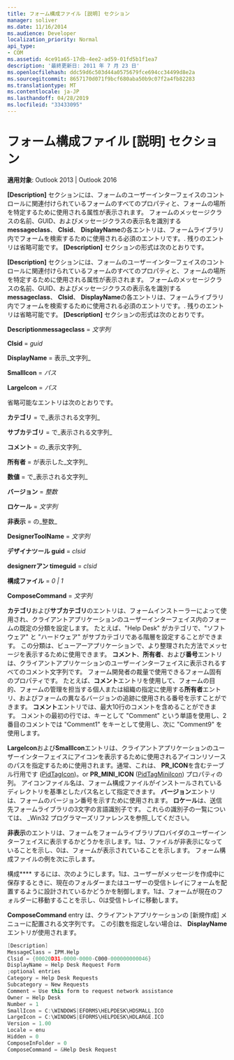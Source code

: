 ```yaml
---
title: フォーム構成ファイル [説明] セクション
manager: soliver
ms.date: 11/16/2014
ms.audience: Developer
localization_priority: Normal
api_type:
- COM
ms.assetid: 4ce91a65-17db-4ee2-ad59-01fd5b1f1ea7
description: '最終更新日: 2011 年 7 月 23 日'
ms.openlocfilehash: ddc59d6c503d44a0575679fce694cc34499d8e2a
ms.sourcegitcommit: 8657170d071f9bcf680aba50b9c07f2a4fb82283
ms.translationtype: MT
ms.contentlocale: ja-JP
ms.lasthandoff: 04/28/2019
ms.locfileid: "33433095"
---
```

# <a name="form-configuration-file-description-section"></a>フォーム構成ファイル [説明] セクション
 
**適用対象**: Outlook 2013 | Outlook 2016 
  
**[Description]** セクションには、フォームのユーザーインターフェイスのコントロールに関連付けられているフォームのすべてのプロパティと、フォームの場所を特定するために使用される属性が表示されます。 フォームのメッセージクラスの名前、GUID、およびメッセージクラスの表示名を識別する**messageclass**、 **Clsid**、 **DisplayName**の各エントリは、フォームライブラリ内でフォームを検索するために使用される必須のエントリです。. 残りのエントリは省略可能です。 **[Description]** セクションの形式は次のとおりです。 
  
**[Description]** セクションには、フォームのユーザーインターフェイスのコントロールに関連付けられているフォームのすべてのプロパティと、フォームの場所を特定するために使用される属性が表示されます。 フォームのメッセージクラスの名前、GUID、およびメッセージクラスの表示名を識別する**messageclass**、 **Clsid**、 **DisplayName**の各エントリは、フォームライブラリ内でフォームを検索するために使用される必須のエントリです。. 残りのエントリは省略可能です。 **[Description]** セクションの形式は次のとおりです。 
  
 **Descriptionmessageclass** =  _文字列_
  
 **Clsid** =  _guid_
  
 **DisplayName** =  表示_文字列_
  
 **SmallIcon** =  _パス_
  
 **LargeIcon** =  _パス_
  
省略可能なエントリは次のとおりです。
  
 **カテゴリ** =  で_表示される文字列_
  
 **サブカテゴリ** =  で_表示される文字列_
  
 **コメント** =  の_表示文字列_
  
 **所有者** =  が表示した_文字列_
  
 **数値** =  で_表示される文字列_
  
 **バージョン** =  _整数_
  
 **ロケール** =  _文字列_
  
 **非表示** =  の_整数_
  
 **DesignerToolName** =  _文字列_
  
 **デザイナツール guid** =  _clsid_
  
 **designerrアン timeguid** =  _clsid_
  
 **構成ファイル** =  _0 | 1_
  
 **ComposeCommand** =  _文字列_
  
**カテゴリ**および**サブカテゴリ**のエントリは、フォームインストーラーによって使用され、クライアントアプリケーションのユーザーインターフェイス内のフォームの既定の分類を設定します。 たとえば、"Help Desk" がカテゴリで、"ソフトウェア" と "ハードウェア" がサブカテゴリである階層を設定することができます。 この分類は、ビューアーアプリケーションで、より整理された方法でメッセージを表示するために使用できます。 **コメント**、**所有者**、および**番号**エントリは、クライアントアプリケーションのユーザーインターフェイスに表示されるすべてのコメント文字列です。 フォーム開発者の裁量で使用できるフォーム固有のプロパティです。 たとえば、**コメント**エントリを使用して、フォームの目的、フォームの管理を担当する個人または組織の指定に使用する**所有者**エントリ、およびフォームの異なるバージョンの追跡に使用される番号を示すことができます。 **コメント**エントリでは、最大10行のコメントを含めることができます。 コメントの最初の行では、キーとして "Comment" という単語を使用し、2番目のコメントでは "Comment1" をキーとして使用し、次に "Comment9" を使用します。 
  
**LargeIcon**および**SmallIcon**エントリは、クライアントアプリケーションのユーザーインターフェイスにアイコンを表示するために使用されるアイコンリソースのパスを指定するために使用されます。通常、これは、 **PR_ICON**を含むテーブル行用です ([PidTagIcon](pidtagicon-canonical-property.md))。or **PR_MINI_ICON** ([PidTagMiniIcon](pidtagminiicon-canonical-property.md)) プロパティの列。 アイコンファイル名は、フォーム構成ファイルがインストールされているディレクトリを基準としたパス名として指定できます。 **バージョン**エントリは、フォームのバージョン番号を示すために使用されます。 **ロケール**は、送信先フォームライブラリの3文字の言語識別子です。 これらの識別子の一覧については、 _Win32 プログラマーズリファレンスを参照_してください。
  
**非表示**のエントリは、フォームをフォームライブラリプロバイダのユーザーインターフェイスに表示するかどうかを示します。1は、ファイルが非表示になっていることを示し、0は、フォームが表示されていることを示します。 フォーム構成ファイルの例を次に示します。 
  
構成**** するには、次のようにします。1は、ユーザーがメッセージを作成中に保存するときに、現在のフォルダーまたはユーザーの受信トレイにフォームを配置するように設計されているかどうかを制御します。1は、フォームが現在のフォルダーに移動することを示し、0は受信トレイに移動します。 
  
**ComposeCommand** entry は、クライアントアプリケーションの [新規作成] メニューに配置される文字列です。 この引数を指定しない場合は、 **DisplayName**エントリが使用されます。 
  
```cpp
[Description]
MessageClass = IPM.Help
Clsid = {00020D31-0000-0000-C000-000000000046}
DisplayName = Help Desk Request Form
;optional entries
Category = Help Desk Requests
Subcategory = New Requests
Comment = Use this form to request network assistance
Owner = Help Desk
Number = 1
SmallIcon = C:\WINDOWS|EFORMS\HELPDESK\HDSMALL.ICO
LargeIcon = C:\WINDOWS|EFORMS\HELPDESK\HDLARGE.ICO
Version = 1.00
Locale = enu
Hidden = 0
ComposeInFolder = 0
ComposeCommand = &Help Desk Request
 
```


